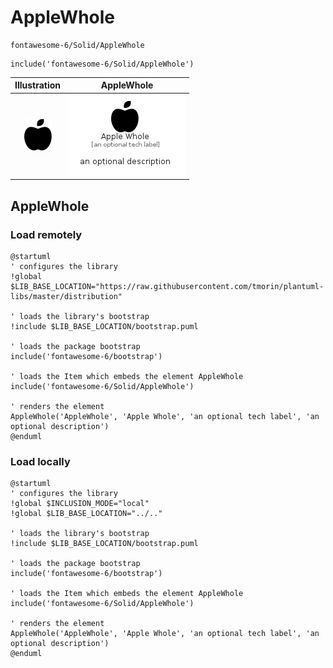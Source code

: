 # AppleWhole


```text
fontawesome-6/Solid/AppleWhole
```

```text
include('fontawesome-6/Solid/AppleWhole')
```



| Illustration | AppleWhole |
| :---: | :---: |
| ![illustration for Illustration](../../fontawesome-6/Solid/AppleWhole.png) | ![illustration for AppleWhole](../../fontawesome-6/Solid/AppleWhole.Local.png) |




## AppleWhole

### Load remotely
```plantuml
@startuml
' configures the library
!global $LIB_BASE_LOCATION="https://raw.githubusercontent.com/tmorin/plantuml-libs/master/distribution"

' loads the library's bootstrap
!include $LIB_BASE_LOCATION/bootstrap.puml

' loads the package bootstrap
include('fontawesome-6/bootstrap')

' loads the Item which embeds the element AppleWhole
include('fontawesome-6/Solid/AppleWhole')

' renders the element
AppleWhole('AppleWhole', 'Apple Whole', 'an optional tech label', 'an optional description')
@enduml
```

### Load locally
```plantuml
@startuml
' configures the library
!global $INCLUSION_MODE="local"
!global $LIB_BASE_LOCATION="../.."

' loads the library's bootstrap
!include $LIB_BASE_LOCATION/bootstrap.puml

' loads the package bootstrap
include('fontawesome-6/bootstrap')

' loads the Item which embeds the element AppleWhole
include('fontawesome-6/Solid/AppleWhole')

' renders the element
AppleWhole('AppleWhole', 'Apple Whole', 'an optional tech label', 'an optional description')
@enduml
```

